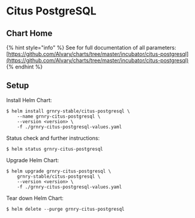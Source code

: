 # Citus PostgreSQL

## Chart Home

{% hint style="info" %}
See for full documentation of all parameters:  
[https://github.com/Alvary/charts/tree/master/incubator/citus-postgresql](https://github.com/Alvary/charts/tree/master/incubator/citus-postgresql)
{% endhint %}

## Setup

Install Helm Chart:

```
$ helm install grnry-stable/citus-postgresql \
    --name grnry-citus-postgresql \
    --version <version> \
    -f ./grnry-citus-postgresql-values.yaml
```

Status check and further instructions:

```text
$ helm status grnry-citus-postgresql
```

Upgrade Helm Chart: 

```text
$ helm upgrade grnry-citus-postgresql \
    grnry-stable/citus-postgresql \
    --version <version> \
    -f ./grnry-citus-postgresql-values.yaml
```

Tear down Helm Chart:

```text
$ helm delete --purge grnry-citus-postgresql
```

